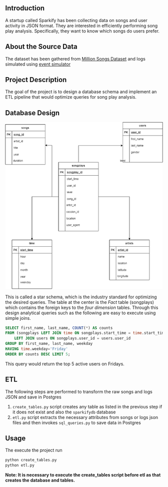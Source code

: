 ## Introduction
A startup called Sparkify has been collecting data on songs and user activity in JSON format. They are interested in efficiently performing 
song play analysis. Specifically, they want to know which songs do users prefer.

## About the Source Data
The dataset has been gathered from [Million Songs Dataset](https://labrosa.ee.columbia.edu/millionsong/) and logs simulated using 
[event simulator](https://github.com/Interana/eventsim)

## Project Description

The goal of the project is to design a database schema and implement an ETL pipeline that would optimize queries for song play analysis.

## Database Design
![Database design](db_design.png)

This is called a star schema, which is the industry standard for optimizing the desired queries. The table at the center is the *Fact* table 
(songplays) which contains the foreign keys to the *four dimension* tables. Through this design analytical queries such as the following are easy
to execute using simple joins.

~~~~sql
SELECT first_name, last_name, COUNT(*) AS counts 
FROM (songplays LEFT JOIN time ON songplays.start_time = time.start_time)
    LEFT JOIN users ON songplays.user_id = users.user_id 
GROUP BY first_name, last_name, weekday 
HAVING time.weekday='Friday' 
ORDER BY counts DESC LIMIT 5;
~~~~

This query would return the top 5 active users on Fridays.

## ETL 
The following steps are performed to transform the raw songs and logs JSON and save in Postgres
1. `create_tables.py` script creates any table as listed in the previous step if it does not exist and also the `sparkifydb` database
2. `etl.py` script extracts the necessary attributes from songs or logs json files and then invokes `sql_queries.py` to save data in Postgres

## Usage

The execute the project run
```python
python create_tables.py
python etl.py
```

**Note: It is necessary to execute the create_tables script before etl as that creates the database and tables.**

